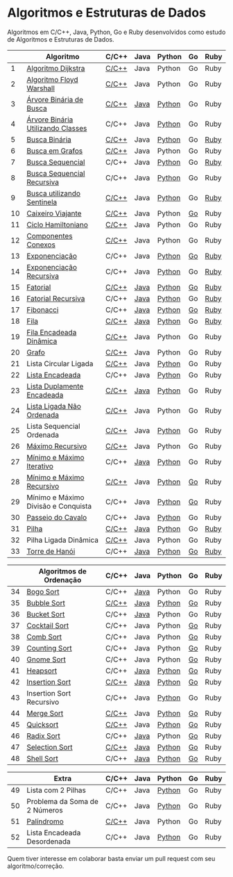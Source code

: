 # Algoritmos e Estruturas de Dados

Algoritmos em C/C++, Java, Python, Go e Ruby desenvolvidos como estudo de Algoritmos e Estruturas de Dados.

|    | Algoritmo                           | C/C++ | Java | Python | Go | Ruby |
|----|-------------------------------------|-------|------|--------|----|------|
| 1  | [Algoritmo Dijkstra][1]                  | [C/C++](/C/AlgoritmoDijkstra.c) | Java | Python | Go | Ruby | Ruby |
| 2  | [Algoritmo Floyd Warshall][2]             | [C/C++](/C/AlgoritmoFloydWarshall.c) | Java | Python | Go | Ruby | Ruby |
| 3  | [Árvore Binária de Busca][3]              | [C/C++](/C/ArvoreBinariaDeBusca.c) | [Java](/Java/ArvoreDeBuscaBinaria.java) | [Python](/Python/ArvoreBinariaDeBusca.py) | Go | Ruby | Ruby |
| 4  | [Árvore Binária Utilizando Classes][4]   | C/C++ | Java | [Python](/Python/BinaryTree.py) | Go | Ruby |
| 5  | [Busca Binária][5]                       | [C/C++](/C/BinarySearch.cpp) | Java | [Python](/Python/BuscaBinaria.py) | Go | [Ruby](/Ruby/BuscaBinaria.rb) |
| 6  | [Busca em Grafos][6]                      | [C/C++](/C/BuscaEmGrafo.c) | Java | Python | Go | Ruby |
| 7  | [Busca Sequencial][7]                    | C/C++ | Java | [Python](/Python/BuscaSequencial.py) | Go | [Ruby](/Ruby/BuscaSequencial.rb) |
| 8  | [Busca Sequencial Recursiva][8]          | C/C++ | Java | [Python](/Python/BuscaSequencialRecursiva.py) | Go | Ruby |
| 9  | [Busca utilizando Sentinela][9]          | [C/C++](/C/BuscaSentinela.c) | Java | [Python](/Python/BuscaSentinela.py) | Go | [Ruby](/Ruby/BuscaSentinela.rb) |
| 10 | [Caixeiro Viajante][10]                   | [C/C++](/C/CaixeiroViajante.c) | Java | Python | [Go](/GoLang/caixeiroviajante/caixeiroviajante.go) | Ruby |
| 11 | [Ciclo Hamiltoniano][11]                  | [C/C++](/C/CicloHamiltoniano.c) | Java | Python | Go | Ruby |
| 12 | [Componentes Conexos][12]                 | [C/C++](/C/ComponentesConexos.c) | Java | Python | Go | Ruby |
| 13 | [Exponenciação][13]                       | C/C++ | Java | [Python](/Python/Exponenciacao.py) | [Go](/GoLang/exponenciacao/exponenciacao.go) | [Ruby](/Ruby/Exponenciacao.rb) |
| 14 | [Exponenciação Recursiva][14]             | C/C++ | Java | [Python](/Python/ExponenciacaoRecursiva.py) | Go | [Ruby](/Ruby/ExponenciacaoRecursiva.rb) |
| 15 | [Fatorial][15]                            | [C/C++](/C/Fatorial.c) | [Java](/Java/Fatorial.java) | [Python](/Python/Fatorial.py) | [Go](/GoLang/fatorial/fatorial.go) | [Ruby](/Ruby/Fatorial.rb) |
| 16 | [Fatorial Recursiva][16]                  | C/C++ | [Java](/Java/FatorialRecursiva.java) | [Python](/Python/FatorialRecursiva.py) | Go | [Ruby](/Ruby/Fatorial.rb) |
| 17 | [Fibonacci][17]                           | C/C++ | [Java](/Java/Fibonacci.java) | [Python](/Python/Fibonacci.py) | [Go](/GoLang/fibonacci/fibonacci.go) | [Ruby](/Ruby/Fibonacci.rb) |
| 18 | [Fila][18]                                | [C/C++](/C/Fila.c) | [Java](/Java/Fila.java) | [Python](/Python/Fila.py) | Go | [Ruby](/Ruby/Fila.rb) |
| 19 | [Fila Encadeada Dinâmica][19]             | [C/C++](/C/FilaEncadeadaDinamica.c) | Java | Python | Go | Ruby |
| 20 | [Grafo][20]                               | [C/C++](/C/Grafos.c) | Java | Python | Go | Ruby |
| 21 | Lista Circular Ligada               | [C/C++](/C/ListaCircularLigada.c) | Java | [Python](/Python/ListaEncadeadaCircular.py) | Go | Ruby |
| 22 | [Lista Encadeada][22]                     | C/C++ | Java | [Python](/Python/ListaEncadeada.py) | Go | Ruby |
| 23 | [Lista Duplamente Encadeada][23]          | [C/C++](/C/ListaDuplamenteEncadeada.c) | [Java](/Java/ListaDuplamenteEncadeada.java) | [Python](/Python/ListaDuplamenteEncadeada.py) | Go | Ruby |
| 24 | [Lista Ligada Não Ordenada][24]           | [C/C++](/C/ListaLigadaNaoOrdenada.c) | Java | Python | Go | Ruby |
| 25 | Lista Sequencial Ordenada           | [C/C++](/C/ListaSequencialOrdenada.c) | Java | [Python](/Python/ListaSequencialOrdenada.py) | Go | Ruby |
| 26 | [Máximo Recursivo][26]                    | [C/C++](/C/MaxRecursivo.c) | Java | Python | Go | Ruby |
| 27 | [Mínimo e Máximo Iterativo][27]           | C/C++ | [Java](/Java/MaxMinArray.java) | [Python](/Python/MinMaxIterativo.py) | Go | Ruby |
| 28 | [Mínimo e Máximo Recursivo][28]           | [C/C++](/C/MaxMinRecursivo.c) | Java | [Python](/Python/MaxMinRecursivo.py) | [Go](/GoLang/maximominimo/MaximoMinimo.go) | Ruby |
| 29 | Mínimo e Máximo Divisão e Conquista | C/C++ | Java | [Python](/Python/MaxRecursivoDC.py) | [Go](/GoLang/maximominimo/MaximoMinimo.go) | Ruby |
| 30 | [Passeio do Cavalo][30]                   | C/C++ | Java | [Python](/Python/PasseioDoCavalo.py) | Go | Ruby |
| 31 | [Pilha][31]                               | [C/C++](/C/Pilha.c) | [Java](/Java/Pilha.java) | [Python](/Python/Pilha.py) | Go | [Ruby](/Ruby/Pilha.rb) |
| 32 | Pilha Ligada Dinâmica               | [C/C++](/C/PilhaLigadaDinamica.c) | Java | Python | Go | Ruby |
| 33 | [Torre de Hanói][33]                      | C/C++ | [Java](/Java/TorreDeHanoi.java) | [Python](/Python/TorreDeHanoi.py) | [Go](/GoLang/hanoi/hanoi.go) | [Ruby](/Ruby/Hanoi.rb) |

|    | Algoritmos de Ordenação             | C/C++ | Java | Python | Go | Ruby |
|----|-------------------------------------|-------|------|--------|----|------|
| 34 | [Bogo Sort][34]                     | C/C++ | [Java](/Java/BogoSort.java) | Python | Go | Ruby |
| 35 | [Bubble Sort][35]                         | [C/C++](/C/BubbleSort.cpp) | [Java](/Java/BubbleSort.java) | [Python](/Python/BubbleSort.py) | [Go](/GoLang/bubbleSort/bubbleSort.go) | Ruby |
| 36 | [Bucket Sort][36]                     | C/C++ | [Java](/Java/BucketSort.java) | Python | Go | Ruby |
| 37 | [Cocktail Sort][37]                       | C/C++ | Java | Python | [Go](/GoLang/cocktailsort/cocktailsort.go) | Ruby |
| 38 | [Comb Sort][38]                           | C/C++ | Java | Python | [Go](/GoLang/combsort/combsort.go) | Ruby |
| 39 | [Counting Sort][39]                       | C/C++ | Java | Python | [Go](/GoLang/countingsort/countingsort.go) | Ruby |
| 40 | [Gnome Sort][40]                          | C/C++ | Java | Python | [Go](/GoLang/gnomesort/gnomesort.go) | Ruby |
| 41 | [Heapsort][41]                            | C/C++ | [Java](/Java/HeapSort.java) | [Python](/Python/HeapSort.py) | [Go](/GoLang/heapsort/heapsort.go) | Ruby |
| 42 | [Insertion Sort][42]                      | [C/C++](/C/InsertionSort.cpp) | [Java](/Java/InsertionSort.java) | [Python](/Python/InsertionSortIterativo.py) | [Go](/GoLang/insertionsort/insertionsort.go) | Ruby |
| 43 | Insertion Sort Recursivo            | C/C++ | Java | [Python](/Python/InsertionSortRecursivo.py) | Go | Ruby |
| 44 | [Merge Sort][44]                          | [C/C++](/C/MergeSort.c) | Java | [Python](/Python/MergeSort.py) | [Go](/GoLang/mergesort/mergesort.go) | Ruby |
| 45 | [Quicksort][45]                           | [C/C++](/C/QuickSort.cpp) | Java | [Python](/Python/QuickSort.py) | [Go](/GoLang/quicksort/quicksort.go) | Ruby |
| 46 | [Radix Sort][46]                          | C/C++ | [Java](/Java/RadixSort.java) | Python | [Go](/GoLang/radixsort/radixsort.go) | Ruby |
| 47 | [Selection Sort][47]                      | [C/C++](/C/SelectionSort.cpp) | [Java](/Java/SelectionSort.java) | [Python](/Python/SelectionSort.py) | [Go](/GoLang/selectionsort/selectionsort.go) | Ruby |
| 48 | [Shell Sort][48]                          | C/C++ | [Java](/Java/ShellSort.java) | [Python](/Python/shellSort.py) | [Go](/GoLang/shellsort/shellsort.go) | Ruby |

|    | Extra                               | C/C++ | Java | Python | Go | Ruby |
|----|-------------------------------------|-------|------|--------|----|------|
| 49 | Lista com 2 Pilhas                  | C/C++ | Java | [Python](/Python/ListaComPilhas.py) | Go | Ruby |
| 50 | Problema da Soma de 2 Números       | C/C++ | Java | [Python](/Python/Soma2Numeros.py) | Go | Ruby |
| 51 | [Palíndromo][49]                    | [C/C++](/C/Palindromo.c) | Java | Python | Go | Ruby |
| 52 | Lista Encadeada Desordenada         | C/C++ | Java | [Python](/Python/ListaEncadeadaDesordenada.py) | Go | Ruby |

Quem tiver interesse em colaborar basta enviar um pull request com seu algoritmo/correção.

[1]: https://pt.wikipedia.org/wiki/Algoritmo_de_Dijkstra
[2]: https://pt.wikipedia.org/wiki/Algoritmo_de_Floyd-Warshall
[3]: https://pt.wikipedia.org/wiki/%C3%81rvore_bin%C3%A1ria_de_busca
[4]: https://pt.wikipedia.org/wiki/%C3%81rvore_bin%C3%A1ria
[5]: https://www.ime.usp.br/~pf/analise_de_algoritmos/aulas/binarysearch.html
[6]: http://www.professeurs.polymtl.ca/michel.gagnon/Disciplinas/Bac/Grafos/Busca/busca.html
[7]: https://pt.wikipedia.org/wiki/Busca_linear
[8]: https://pt.wikipedia.org/wiki/Busca_linear
[9]: https://updatedcode.wordpress.com/2015/06/16/busca-sequencial-com-sentinela/
[10]: https://pt.wikipedia.org/wiki/Problema_do_caixeiro-viajante
[11]: https://pt.wikipedia.org/wiki/Caminho_hamiltoniano
[12]: https://www.ime.usp.br/~pf/algoritmos_para_grafos/aulas/components.html
[13]: https://pt.wikipedia.org/wiki/Exponencia%C3%A7%C3%A3o
[14]: https://pt.wikipedia.org/wiki/Exponencia%C3%A7%C3%A3o
[15]: https://pt.wikipedia.org/wiki/Fatorial
[16]: https://pt.wikipedia.org/wiki/Fatorial
[17]: https://pt.wikipedia.org/wiki/Sequ%C3%AAncia_de_Fibonacci
[18]: https://pt.wikipedia.org/wiki/FIFO
[19]: https://www.ime.usp.br/~pf/algoritmos/aulas/lista.html
[20]: https://pt.wikipedia.org/wiki/Teoria_dos_grafos
[22]: https://pt.wikipedia.org/wiki/Lista_ligada
[23]: https://pt.wikipedia.org/wiki/Lista_duplamente_ligada
[24]: https://www.ime.usp.br/~pf/algoritmos/aulas/lista.html
[26]: https://www.ime.usp.br/~pf/algoritmos/aulas/recu.html
[27]: https://www.ime.usp.br/~pf/algoritmos/aulas/recu.html
[28]: https://www.ime.usp.br/~pf/algoritmos/aulas/recu.html
[30]: https://pt.wikipedia.org/wiki/Problema_do_cavalo
[31]: https://pt.wikipedia.org/wiki/LIFO
[33]: https://pt.wikipedia.org/wiki/Torre_de_Han%C3%B3i
[34]: https://pt.wikipedia.org/wiki/Bogosort
[35]: https://pt.wikipedia.org/wiki/Bubble_sort
[36]: https://pt.wikipedia.org/wiki/Bucket_sort
[37]: https://pt.wikipedia.org/wiki/Cocktail_sort
[38]: https://pt.wikipedia.org/wiki/Comb_sort
[39]: https://pt.wikipedia.org/wiki/Counting_sort
[40]: https://pt.wikipedia.org/wiki/Gnome_sort
[41]: https://pt.wikipedia.org/wiki/Heapsort
[42]: https://pt.wikipedia.org/wiki/Insertion_sort
[44]: https://pt.wikipedia.org/wiki/Merge_sort
[45]: https://pt.wikipedia.org/wiki/Quicksort
[46]: https://pt.wikipedia.org/wiki/Radix_sort
[47]: https://pt.wikipedia.org/wiki/Selection_sort
[48]: https://pt.wikipedia.org/wiki/Shell_sort
[49]: https://pt.wikipedia.org/wiki/Pal%C3%ADndromo

